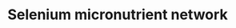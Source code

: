 ---
annotations:
- id: PW:0000133
  parent: classic metabolic pathway
  type: Pathway Ontology
  value: selenoamino acid metabolic pathway
- id: PW:0000002
  parent: classic metabolic pathway
  type: Pathway Ontology
  value: classic metabolic pathway
authors:
- Mkutmon
- Egonw
- MaintBot
- Eweitz
citedin: ''
communities: []
description: The selenium-centred micronutrient biological network. The most relevant
  biochemical processes related to selenium in the context of metabolism, oxidation
  and inflammation are represented. Also, the compartmental separation (intracellular
  vs. plasma) is presented, identifying the selenium centred plasma metabolome. A
  selenoprotein database exists at [selenodb.org](https://www.selenodb.org).
last-edited: 2025-06-29
ndex: null
organisms:
- Bos taurus
redirect_from:
- /index.php/Pathway:WP3257
- /instance/WP3257
- /instance/WP3257_r139666
revision: r139666
schema-jsonld:
- '@context': https://schema.org/
  '@id': https://wikipathways.github.io/pathways/WP3257.html
  '@type': Dataset
  creator:
    '@type': Organization
    name: WikiPathways
  description: The selenium-centred micronutrient biological network. The most relevant
    biochemical processes related to selenium in the context of metabolism, oxidation
    and inflammation are represented. Also, the compartmental separation (intracellular
    vs. plasma) is presented, identifying the selenium centred plasma metabolome.
    A selenoprotein database exists at [selenodb.org](https://www.selenodb.org).
  keywords:
  - 15-HETE
  - 5,10-Methylene-THF
  - 5,6-Epoxytetraene
  - 5-HETE
  - 5-HPETE
  - 5-methyl-THF
  - 8-Isoprostaglandin F2a
  - 8-OHdG
  - ABCA1
  - ADP
  - ALA
  - ALB
  - ALOX15B
  - ALOX5
  - ALOX5AP
  - APOA1
  - APOB
  - ATP
  - Arachidonic acid
  - Ascorbate
  - Ascorbic acid
  - CAT
  - CBS
  - CCL2
  - CRP
  - CTH
  - Calcium
  - Chlorine
  - Cholesterol
  - Copper
  - Cystathionine
  - Cysteine
  - DGLA
  - DHA
  - DIO1
  - DIO2
  - DIO3
  - DPA
  - Dehydroascorbic acid
  - Dihydrolipoate
  - EPA
  - F2
  - F2-Isoprostane
  - F7
  - FAD
  - FLAD1
  - FMN
  - Folic acid
  - Fructosamine
  - GGT1
  - GPX 4
  - GPX2
  - GPX3
  - GPX6
  - GSH
  - GSR
  - GSSG
  - Glucose
  - HBA
  - HBG
  - HDL
  - HDL-C
  - HDL/APOA1
  - HDL/SAA
  - HNO2
  - HOCl
  - Heme
  - Homocysteine
  - Hydroxykynurenine
  - Hypoxanthine
  - H₂O
  - H₂O₂
  - ICAM1
  - IFNG
  - IL1B
  - IL6
  - INSR
  - Iodine
  - Iron
  - KMO
  - KYNU
  - Kynurenine
  - LDL
  - LDLR
  - Leukotriene A4
  - Leukotriene B4
  - Leukotriene C4
  - Leukotriene D4
  - Leukotriene E4
  - Leukotriene F4
  - Linoleic acid
  - Lipoic acid
  - Lipoxin A4
  - Lipoxin B4
  - MDA
  - MPO
  - MTHFR
  - MTR
  - Manganese
  - Methionine
  - Methionine sulfoxide
  - NADP+
  - NADPH
  - NFKB1
  - NFKB2
  - 'NO'
  - NO2
  - Niacin
  - Niacinamide
  - Nitrotyrosine
  - O2
  - O2-Ã‚â€œ
  - O3
  - ONOO-/ONOOH
  - PGD2
  - PGE1
  - PGE2
  - PGE3
  - PGF2a
  - PGG2
  - PGH2
  - PGH3
  - PGI2
  - PLAT
  - PLG
  - PMP
  - PNPO
  - PRDX1
  - PRDX2
  - PRDX3
  - PRDX4
  - PRDX5
  - PTGS1
  - PTGS2
  - Pyridoxal 5'-phosphate
  - Quinolinic Acid
  - R-Triiodothyronine (rT3)
  - RELA
  - RFK
  - RNS
  - ROS
  - Riboflavin
  - SAA4
  - SCARB1
  - SELENOI
  - SELENOK
  - SELENOM
  - SELENON
  - SELENOO
  - SELENOS
  - SELENOT
  - SELENOV
  - SELENOW
  - SEPHS2
  - SERPINA3-7
  - SERPINE1
  - SOD1
  - SOD2
  - SOD3
  - Selenide
  - Selenium
  - Selenocysteine
  - Selenophosphate
  - Serine
  - TAG
  - THF
  - TNF
  - TXNRD1
  - TXNRD2
  - TXNRD3
  - Thromboxane A2
  - Thromboxane B2
  - Thyroxine (T4)
  - Triiodothyronine (T3)
  - Tryptophan
  - Uric acid
  - VLDL
  - VLDL-TAG
  - VLDL/APOB
  - Vitamin B12
  - XDH
  - Xanthine
  - Zinc
  - a-Tocopherol
  - oxLDL
  license: CC0
  name: Selenium micronutrient network
seo: CreativeWork
title: Selenium micronutrient network
wpid: WP3257
---
